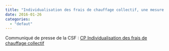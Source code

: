 ```yaml
---
title: "Individualisation des frais de chauffage collectif, une mesure qui coutera cher aux locataires !"
date: 2016-01-26
categories: 
  - "defaut"
---
```


Communiqué de presse de la CSF : [CP Individualisation des frais de chauffage collectif](/uploads/CP-1-Individualisation-des-frais-de-chauffage-collectif.pdf)
